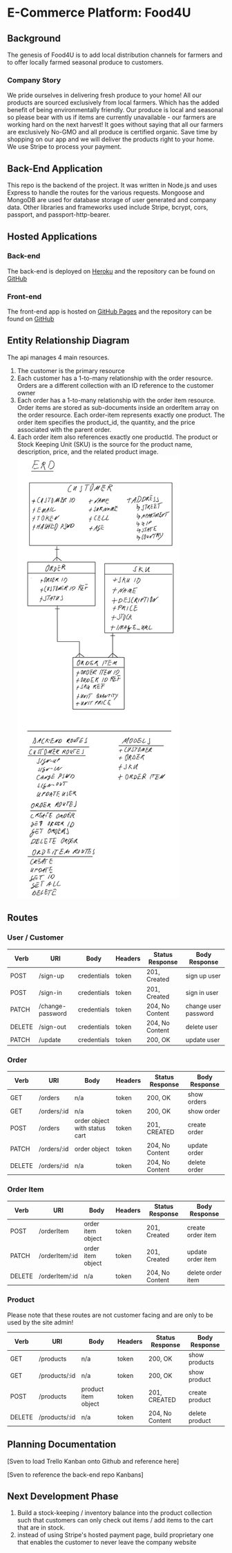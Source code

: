 # E-Commerce Platform: Food4U

## Background

The genesis of Food4U is to add local distribution channels for farmers and to offer locally farmed seasonal produce to customers.
### Company Story
We pride ourselves in delivering fresh produce to your home! All our products are sourced exclusively from local farmers. Which has the added benefit of being environmentally friendly. Our produce is local and seasonal so please bear with us if items are currently unavailable - our farmers are working hard on the next harvest! It goes without saying that all our farmers are exclusively No-GMO and all produce is certified organic. Save time by shopping on our app and we will deliver the products right to your home. We use Stripe to process your payment.

## Back-End Application
This repo is the backend of the project. It was written in Node.js and uses Express to handle the routes for the various requests. Mongoose and MongoDB are used for database storage of user generated and company data. Other libraries and frameworks used include Stripe, bcrypt, cors, passport, and passport-http-bearer.

## Hosted Applications
### Back-end
The back-end is deployed on [Heroku](https://salty-beyond-56482.herokuapp.com/) and the repository can be found on [GitHub](https://github.com/Tech-It-Out/food4u-api)

### Front-end
The front-end app is hosted on [GitHub Pages](https://tech-it-out.github.io/Food4U-client/#/) and the repository can be found on [GitHub](https://github.com/Tech-It-Out/Food4U-client)

## Entity Relationship Diagram
The api manages 4 main resources.
1. The customer is the primary resource
1. Each customer has a 1-to-many relationship with the order resource. Orders are a different collection with an ID reference to the customer owner
1. Each order has a 1-to-many relationship with the order item resource. Order items are stored as sub-documents inside an orderItem array on the order resource. Each order-item represents exactly one product. The order item specifies the product_id, the quantity, and the price associated with the parent order.
1. Each order item also references exactly one productId. The product or Stock Keeping Unit (SKU) is the source for the product name, description, price, and the related product image.
![ERD](admin/ERD.png)

## Routes
### User / Customer


Verb | URI | Body | Headers | Status Response | Body Response
--- | --- | --- | --- | --- | ---
POST | /sign-up | credentials | token | 201, Created | sign up user
POST | /sign-in | credentials | token | 201, Created | sign in user
PATCH| /change-password| credentials | token | 204, No Content | change user password
DELETE | /sign-out | credentials | token | 204, No Content | delete user
PATCH| /update | credentials | token | 200, OK | update user

### Order


Verb | URI | Body | Headers | Status Response | Body Response
--- | --- | --- | --- | --- | ---
GET | /orders | n/a | token | 200, OK | show orders
GET | /orders/:id | n/a | token | 200, OK | show order
POST | /orders | order object with status cart| token | 201, CREATED | create order
PATCH | /orders/:id | order object | token | 204, No Content | update order
DELETE| /orders/:id | n/a | token | 204, No Content | delete order



### Order Item

Verb | URI | Body | Headers | Status Response | Body Response
--- | --- | --- | --- | --- | ---
POST | /orderItem | order item object | token | 201, Created | create order item
PATCH | /orderItem/:id | order item object | token | 201, Created | update order item
DELETE | /orderItem/:id | n/a | token | 204, No Content | delete order item


### Product
Please note that these routes are not customer facing and are only to be used by the site admin!

Verb | URI | Body | Headers | Status Response | Body Response
--- | --- | --- | --- | --- | ---
GET | /products | n/a | token | 200, OK | show products
GET | /products/:id | n/a| token | 200, OK | show product
POST | /products | product item object | token | 201, CREATED | create product
DELETE | /products/:id| n/a | token | 204, No Content | delete product


## Planning Documentation
[Sven to load Trello Kanban onto Github and reference here]

[Sven to reference the back-end repo Kanbans]

## Next Development Phase
1. Build a stock-keeping / inventory balance into the product collection such that customers can only check out items / add items to the cart that are in stock.
1. instead of using Stripe's hosted payment page, build proprietary one that enables the customer to never leave the company website
